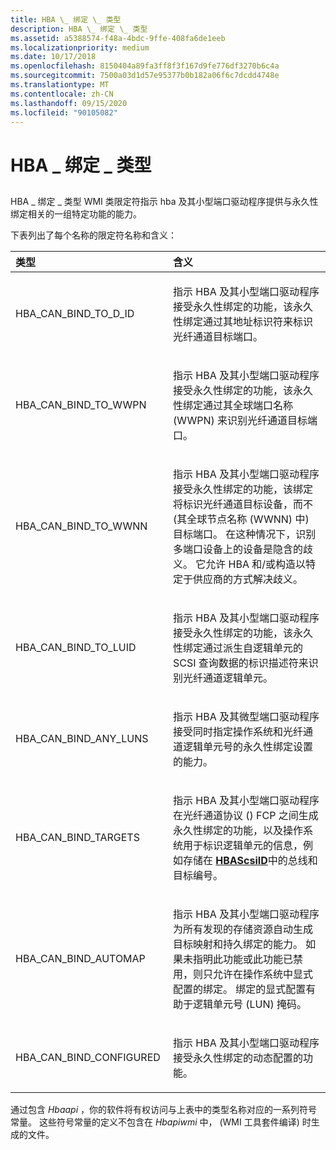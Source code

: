 ```yaml
---
title: HBA \_ 绑定 \_ 类型
description: HBA \_ 绑定 \_ 类型
ms.assetid: a5388574-f48a-4bdc-9ffe-408fa6de1eeb
ms.localizationpriority: medium
ms.date: 10/17/2018
ms.openlocfilehash: 8150404a89fa3ff8f3f167d9fe776df3270b6c4a
ms.sourcegitcommit: 7500a03d1d57e95377b0b182a06f6c7dcdd4748e
ms.translationtype: MT
ms.contentlocale: zh-CN
ms.lasthandoff: 09/15/2020
ms.locfileid: "90105082"
---
```

# <a name="hba_bind_type"></a>HBA \_ 绑定 \_ 类型


## <span id="ddk_hba_bind_type_kr"></span><span id="DDK_HBA_BIND_TYPE_KR"></span>


HBA \_ 绑定 \_ 类型 WMI 类限定符指示 hba 及其小型端口驱动程序提供与永久性绑定相关的一组特定功能的能力。

下表列出了每个名称的限定符名称和含义：

<table>
<colgroup>
<col width="50%" />
<col width="50%" />
</colgroup>
<thead>
<tr class="header">
<th align="left">类型</th>
<th align="left">含义</th>
</tr>
</thead>
<tbody>
<tr class="odd">
<td align="left"><p>HBA_CAN_BIND_TO_D_ID</p></td>
<td align="left"><p>指示 HBA 及其小型端口驱动程序接受永久性绑定的功能，该永久性绑定通过其地址标识符来标识光纤通道目标端口。</p></td>
</tr>
<tr class="even">
<td align="left"><p>HBA_CAN_BIND_TO_WWPN</p></td>
<td align="left"><p>指示 HBA 及其小型端口驱动程序接受永久性绑定的功能，该永久性绑定通过其全球端口名称 (WWPN) 来识别光纤通道目标端口。</p></td>
</tr>
<tr class="odd">
<td align="left"><p>HBA_CAN_BIND_TO_WWNN</p></td>
<td align="left"><p>指示 HBA 及其小型端口驱动程序接受永久性绑定的功能，该绑定将标识光纤通道目标设备，而不 (其全球节点名称 (WWNN) 中) 目标端口。 在这种情况下，识别多端口设备上的设备是隐含的歧义。 它允许 HBA 和/或构造以特定于供应商的方式解决歧义。</p></td>
</tr>
<tr class="even">
<td align="left"><p>HBA_CAN_BIND_TO_LUID</p></td>
<td align="left"><p>指示 HBA 及其小型端口驱动程序接受永久性绑定的功能，该永久性绑定通过派生自逻辑单元的 SCSI 查询数据的标识描述符来识别光纤通道逻辑单元。</p></td>
</tr>
<tr class="odd">
<td align="left"><p>HBA_CAN_BIND_ANY_LUNS</p></td>
<td align="left"><p>指示 HBA 及其微型端口驱动程序接受同时指定操作系统和光纤通道逻辑单元号的永久性绑定设置的能力。</p></td>
</tr>
<tr class="even">
<td align="left"><p>HBA_CAN_BIND_TARGETS</p></td>
<td align="left"><p>指示 HBA 及其小型端口驱动程序在光纤通道协议 () FCP 之间生成永久性绑定的功能，以及操作系统用于标识逻辑单元的信息，例如存储在 <a href="/windows-hardware/drivers/ddi/hbapiwmi/ns-hbapiwmi-_hbascsiid" data-raw-source="[&lt;strong&gt;HBAScsiID&lt;/strong&gt;](/windows-hardware/drivers/ddi/hbapiwmi/ns-hbapiwmi-_hbascsiid)"><strong>HBAScsiID</strong></a>中的总线和目标编号。</p></td>
</tr>
<tr class="odd">
<td align="left"><p>HBA_CAN_BIND_AUTOMAP</p></td>
<td align="left"><p>指示 HBA 及其小型端口驱动程序为所有发现的存储资源自动生成目标映射和持久绑定的能力。 如果未指明此功能或此功能已禁用，则只允许在操作系统中显式配置的绑定。 绑定的显式配置有助于逻辑单元号 (LUN) 掩码。</p></td>
</tr>
<tr class="even">
<td align="left"><p>HBA_CAN_BIND_CONFIGURED</p></td>
<td align="left"><p>指示 HBA 及其小型端口驱动程序接受永久性绑定的动态配置的功能。</p></td>
</tr>
</tbody>
</table>

 

通过包含 *Hbaapi* ，你的软件将有权访问与上表中的类型名称对应的一系列符号常量。 这些符号常量的定义不包含在 *Hbapiwmi* 中， (WMI 工具套件编译) 时生成的文件。

